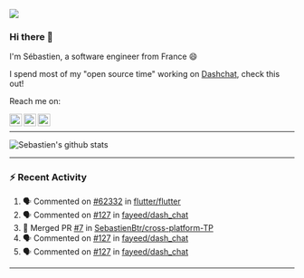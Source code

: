 ![](https://komarev.com/ghpvc/?username=sebastienBtr)

### Hi there 👋

I'm Sébastien, a software engineer from France 😄

I spend most of my "open source time" working on [Dashchat](https://github.com/fayeed/dash_chat), check this out!

Reach me on:

<a href="https://twitter.com/seb_bouttier">
  <img align="left" width="22px" src="https://cdn.jsdelivr.net/npm/simple-icons@v3/icons/twitter.svg" />
</a>
<a href="https://www.linkedin.com/in/sebastien-bouttier">
  <img align="left" width="22px" src="https://cdn.jsdelivr.net/npm/simple-icons@v3/icons/linkedin.svg" />
</a>
<a href="https://medium.com/@sebastienBtr">
  <img align="left" width="22px" src="https://cdn.jsdelivr.net/npm/simple-icons@v3/icons/medium.svg" />
</a>
</br>

---

![Sebastien's github stats](https://github-readme-stats.vercel.app/api?username=sebastienBtr&show_icons=true&title_color=24292e&icon_color=40c463&text_color=24292e&bg_color=fff&count_private=true)

---

### :zap: Recent Activity

<!--START_SECTION:activity-->
1. 🗣 Commented on [#62332](https://github.com//flutter/flutter/issues/62332) in [flutter/flutter](https://github.com//flutter/flutter)
2. 🗣 Commented on [#127](https://github.com//fayeed/dash_chat/issues/127) in [fayeed/dash_chat](https://github.com//fayeed/dash_chat)
3. 🎉 Merged PR [#7](https://github.com//SebastienBtr/cross-platform-TP/pull/7) in [SebastienBtr/cross-platform-TP](https://github.com//SebastienBtr/cross-platform-TP)
4. 🗣 Commented on [#127](https://github.com//fayeed/dash_chat/issues/127) in [fayeed/dash_chat](https://github.com//fayeed/dash_chat)
5. 🗣 Commented on [#127](https://github.com//fayeed/dash_chat/issues/127) in [fayeed/dash_chat](https://github.com//fayeed/dash_chat)
<!--END_SECTION:activity-->

---

<!--
**SebastienBtr/sebastienBtr** is a ✨ _special_ ✨ repository because its `README.md` (this file) appears on your GitHub profile.

Here are some ideas to get you started:

- 🔭 I’m currently working on ...
- 🌱 I’m currently learning ...
- 👯 I’m looking to collaborate on ...
- 🤔 I’m looking for help with ...
- 💬 Ask me about ...
- 📫 How to reach me: ...
- 😄 Pronouns: ...
- ⚡ Fun fact: ...
-->
